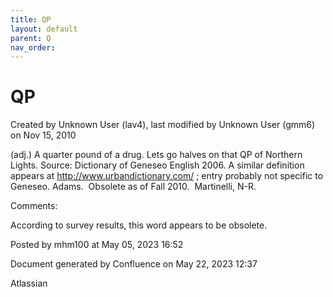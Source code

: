 ```yaml
---
title: QP
layout: default
parent: Q
nav_order:
---
```


# QP

Created by  Unknown User (lav4), last modified by  Unknown User (gmm6) on Nov 15, 2010

(adj.) A quarter pound of a drug. Lets go halves on that QP of Northern Lights. Source: Dictionary of Geneseo English 2006. A similar definition appears at http://www.urbandictionary.com/ ; entry probably not specific to Geneseo. Adams.  Obsolete as of Fall 2010.  Martinelli, N-R.

Comments:

According to survey results, this word appears to be obsolete.

Posted by mhm100 at May 05, 2023 16:52

Document generated by Confluence on May 22, 2023 12:37

Atlassian

